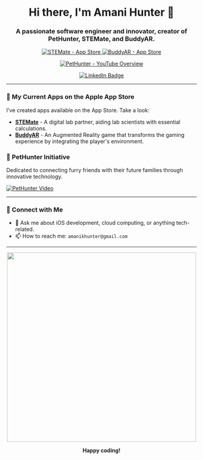 <h1 align="center">Hi there, I'm Amani Hunter 👋</h1>
<h3 align="center">A passionate software engineer and innovator, creator of PetHunter, STEMate, and BuddyAR. </h3>

<p align="center">
  <a href="https://apps.apple.com/us/app/stemate/id1499232769">
    <img alt="STEMate - App Store" src="https://img.shields.io/badge/STEMate-App_Store-0D96F6?style=for-the-badge&logo=apple&logoColor=white"/>
  </a>
  <a href="https://apps.apple.com/us/app/buddy-ar/id1462207664">
    <img alt="BuddyAR - App Store" src="https://img.shields.io/badge/BuddyAR-App_Store-0D96F6?style=for-the-badge&logo=apple&logoColor=white"/>
  </a>
</p>

<p align="center">
  <a href="https://www.youtube.com/watch?v=oA8SA5WYa-U">
    <img src="https://img.shields.io/youtube/views/oA8SA5WYa-U?style=social" alt="PetHunter - YouTube Overview">
  </a>
</p>

<p align="center">
  <a href="https://www.linkedin.com/in/amani-hunter">
    <img src="https://img.shields.io/badge/-LinkedIn-blue?style=flat-square&logo=Linkedin&logoColor=white" alt="LinkedIn Badge">
  </a>
</p>

---

### 📱 My Current Apps on the Apple App Store
I've created apps available on the App Store. Take a look:

- [**STEMate**](https://apps.apple.com/us/app/stemate/id1499232769) - A digital lab partner, aiding lab scientists with essential calculations.
- [**BuddyAR**](https://apps.apple.com/us/app/buddy-ar/id1462207664) - An Augmented Reality game that transforms the gaming experience by integrating the player's environment.

### 🐾 PetHunter Initiative

Dedicated to connecting furry friends with their future families through innovative technology.

[![PetHunter Video](http://img.youtube.com/vi/oA8SA5WYa-U/0.jpg)](http://www.youtube.com/watch?v=oA8SA5WYa-U "PetHunter - An Innovative Pet Adoption Platform")

---

### 🤝 Connect with Me

- 💬 Ask me about iOS development, cloud computing, or anything tech-related.
- 📫 How to reach me: `amanikhunter@gmail.com`

---

<div align="center">
  <img src="https://media.giphy.com/media/13HgwGsXF0aiGY/giphy.gif" width="500">
  <p><b>Happy coding!</b></p>
</div>

